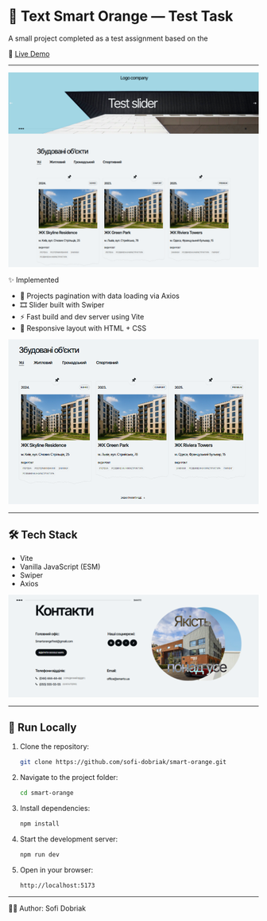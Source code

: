 # 🚐 Text Smart Orange —  Test Task

A small project completed as a test assignment based on the

🔗 [Live Demo](https://sofi-dobriak.github.io/smart-orange/)

---

![Header and hero screen](./src/img/smart-orange-hero.png)

✨ Implemented
  - 📄 Projects pagination with data loading via Axios
  - 🎞️ Slider built with Swiper
  - ⚡ Fast build and dev server using Vite
  - 💅 Responsive layout with HTML + CSS

![Builds list](./src/img/smart-orange-builds.png)

---

## 🛠️ Tech Stack
   - Vite
   - Vanilla JavaScript (ESM)
   - Swiper
   - Axios

![Footer with contacts](./src/img/smart-orange-footer.png)

---

## 🚀 Run Locally

1. Clone the repository:
   ```bash
   git clone https://github.com/sofi-dobriak/smart-orange.git
2. Navigate to the project folder:
    ```bash
    cd smart-orange
3. Install dependencies:
    ```bash
    npm install
4. Start the development server:
    ```bash
    npm run dev

5. Open in your browser:
    ```bash
    http://localhost:5173
---

👩‍💻 Author: Sofi Dobriak